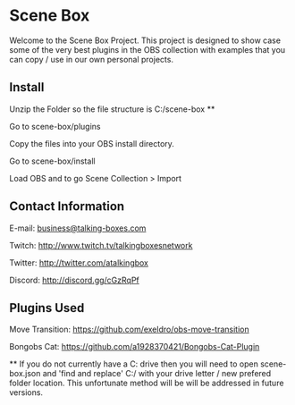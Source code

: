# Scene Box

Welcome to the Scene Box Project. This project is designed to show case some of the very best plugins in the OBS collection with examples that you can copy / use in our own personal projects.

## Install

Unzip the Folder so the file structure is C:/scene-box ** 

Go to scene-box/plugins

Copy the files into your OBS install directory. 

Go to scene-box/install

Load OBS and to go Scene Collection > Import

## Contact Information

E-mail: business@talking-boxes.com

Twitch: http://www.twitch.tv/talkingboxesnetwork

Twitter: http://twitter.com/atalkingbox

Discord: http://discord.gg/cGzRqPf 

## Plugins Used

Move Transition: https://github.com/exeldro/obs-move-transition

Bongobs Cat: https://github.com/a1928370421/Bongobs-Cat-Plugin

** If you do not currently have a C: drive then you will need to open scene-box.json and 'find and replace' C:/ with your drive letter / new prefered folder location. This unfortunate method will be will be addressed in future versions. 
